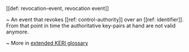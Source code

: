 [[def: revocation-event, revocation event]]

~ An event that revokes [[ref: control-authority]] over an [[ref: identifier]]. From that point in time the authoritative key-pairs at hand are not valid anymore.

~ More in <a href="https://weboftrust.github.io/WOT-terms/docs/glossary/revocation-event">extended KERI glossary</a>
